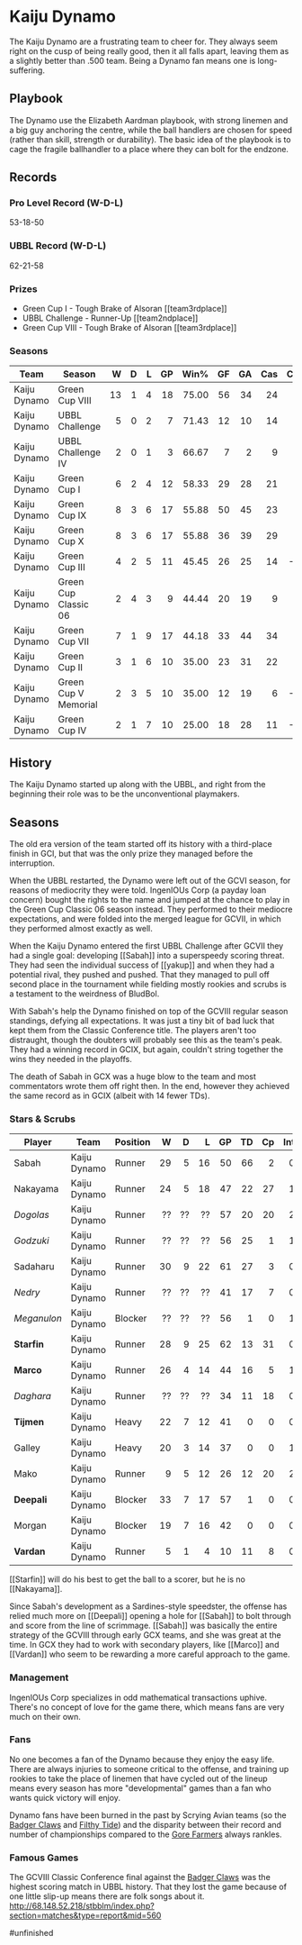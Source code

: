 # Kaiju Dynamo

The Kaiju Dynamo are a frustrating team to cheer for. They always seem right on the cusp of being really good, then it all falls apart, leaving them as a slightly better than .500 team. Being a Dynamo fan means one is long-suffering.

## Playbook

The Dynamo use the Elizabeth Aardman playbook, with strong linemen and a big guy anchoring the centre, while the ball handlers are chosen for speed (rather than skill, strength or durability). The basic idea of the playbook is to cage the fragile ballhandler to a place where they can bolt for the endzone.

## Records

### Pro Level Record (W-D-L)

53-18-50

### UBBL Record (W-D-L)

62-21-58

### Prizes

* Green Cup I - Tough Brake of Alsoran [[team3rdplace]]
* UBBL Challenge - Runner-Up [[team2ndplace]]
* Green Cup VIII - Tough Brake of Alsoran [[team3rdplace]]


### Seasons

| Team      | Season             | W  | D | L | GP | Win% | GF   | GA   | Cas  | CDif | FF   |
|-----------|--------------------|--:|--:|--:|---:|-----:|---:|---:|----:|-----:|---:|
| Kaiju Dynamo | Green Cup VIII       |   13 |    1 |    4 |     18 |   75.00 |   56 |   34 |   24 |     -1 |    3 |
| Kaiju Dynamo | UBBL Challenge       |    5 |    0 |    2 |      7 | 71.43 |   12 |   10 |   14 |     11 |    2 |
| Kaiju Dynamo | UBBL Challenge IV    |    2 |    0 |    1 |      3 | 66.67 |    7 |    2 |    9 |      5 |    1 |
| Kaiju Dynamo | Green Cup I          |    6 |    2 |    4 |     12 | 58.33 |   29 |   28 |   21 |     10 |    2 |
| Kaiju Dynamo | Green Cup IX         |    8 |    3 |    6 |     17 | 55.88 |   50 |   45 |   23 |      0 |   -3 |
| Kaiju Dynamo | Green Cup X          |    8 |    3 |    6 |     17 | 55.88 |   36 |   39 |   29 |     13 |    2 |
| Kaiju Dynamo | Green Cup III        |    4 |    2 |    5 |     11 | 45.45 |   26 |   25 |   14 |    -11 |    0 |
| Kaiju Dynamo | Green Cup Classic 06 |    2 |    4 |    3 |      9 | 44.44 |   20 |   19 |    9 |      0 |    1 |
| Kaiju Dynamo | Green Cup VII        |    7 |    1 |    9 |     17 | 44.18 |   33 |   44 |   34 |      1 |    1 |
| Kaiju Dynamo | Green Cup II         |    3 |    1 |    6 |     10 |    35.00 |   23 |   31 |   22 |      6 |   -1 |
| Kaiju Dynamo | Green Cup V Memorial |    2 |    3 |    5 |     10 |      35.00 |   12 |   19 |    6 |    -17 |   -3 |
| Kaiju Dynamo | Green Cup IV         |    2 |    1 |    7 |     10 |      25.00 |   18 |   28 |   11 |    -19 |   -1 |

## History

The Kaiju Dynamo started up along with the UBBL, and right from the beginning their role was to be the unconventional playmakers. 

## Seasons

The old era version of the team started off its history with a third-place finish in GCI, but that was the only prize they managed before the interruption.

When the UBBL restarted, the Dynamo were left out of the GCVI season, for reasons of mediocrity they were told. IngenIOUs Corp (a payday loan concern) bought the rights to the name and jumped at the chance to play in the Green Cup Classic 06 season instead. They performed to their mediocre expectations, and were folded into the merged league for GCVII, in which they performed almost exactly as well.

When the Kaiju Dynamo entered the first UBBL Challenge after GCVII they had a single goal: developing [[Sabah]] into a superspeedy scoring threat. They had seen the individual success of [[yakup]] and when they had a potential rival, they pushed and pushed. That they managed to pull off second place in the tournament while fielding mostly rookies and scrubs is a testament to the weirdness of BludBol.

With Sabah's help the Dynamo finished on top of the GCVIII regular season standings, defying all expectations. It was just a tiny bit of bad luck that kept them from the Classic Conference title. The players aren't too distraught, though the doubters will probably see this as the team's peak. They had a winning record in GCIX, but again, couldn't string together the wins they needed in the playoffs.

The death of Sabah in GCX was a huge blow to the team and most commentators wrote them off right then. In the end, however they achieved the same record as in GCIX (albeit with 14 fewer TDs).

### Stars & Scrubs

| Player           | Team        | Position      | W | D | L | GP | TD | Cp | Int | BH | SI | Ki | MVP | SPP |
|------------------|-------------|---------------|--:|--:|--:|---:|---:|---:|----:|---:|---:|---:|----:|----:|
| Sabah    | Kaiju Dynamo | Runner    |   29 |    5 |   16 |   50 |   66 |    2 |    0 |    0 |    0 |    0 |    3 |  215 |
| Nakayama | Kaiju Dynamo | Runner    |   24 |    5 |   18 |   47 |   22 |   27 |    1 |    1 |    0 |    1 |    3 |  114 |
| *Dogolas* | Kaiju Dynamo | Runner | ?? | ?? | ?? | 57 | 20 | 20 | 2 | 0 | 1 | 0 | 5 | 111 |
| *Godzuki* | Kaiju Dynamo | Runner | ?? | ?? | ?? | 56 | 25 | 1 | 1 | 0 | 0 | 0 | 6 | 108 |
| Sadaharu | Kaiju Dynamo | Runner    |   30 |    9 |   22 |   61 |   27 |    3 |    0 |    1 |    0 |    0 |    1 |   91 |
| *Nedry* | Kaiju Dynamo | Runner | ?? | ?? | ?? | 41 | 17 | 7 | 0 | 2 | 0 | 0 | 5 | 87 |
| *Meganulon* | Kaiju Dynamo | Blocker | ?? | ?? | ?? | 56 | 1 | 0 | 1 | 14 | 9 | 2 | 6 | 85 |
| **Starfin**   | Kaiju Dynamo | Runner    |   28 |    9 |   25 |   62 |   13 |   31 |    0 |    2 |    0 |    1 |    1 |   81 |
| **Marco**     | Kaiju Dynamo | Runner    |   26 |    4 |   14 |   44 |   16 |    5 |    1 |    2 |    0 |    0 |    4 |   79 |
| *Daghara* | Kaiju Dynamo | Runner | ?? | ?? | ?? | 34 | 11 | 18 | 0 | 0 | 1 | 0 | 5 | 78 |
| **Tijmen**    | Kaiju Dynamo | Heavy |   22 |    7 |   12 |   41 |    0 |    0 |    0 |   15 |    8 |    0 |    4 |   66 |
| Galley   | Kaiju Dynamo | Heavy |   20 |    3 |   14 |   37 |    0 |    0 |    1 |   18 |    4 |    2 |    3 |   65 |
| Mako     | Kaiju Dynamo | Runner    |    9 |    5 |   12 |   26 |   12 |   20 |    2 |    0 |    0 |    0 |    0 |   60 |
| **Deepali**   | Kaiju Dynamo | Blocker   |   33 |    7 |   17 |   57 |    1 |    0 |    0 |   10 |    2 |    2 |    5 |   56 |
| Morgan   | Kaiju Dynamo | Blocker   |   19 |    7 |   16 |   42 |    0 |    0 |    0 |    4 |    4 |    0 |    7 |   51 |
| **Vardan**    | Kaiju Dynamo | Runner    |    5 |    1 |    4 |   10 |   11 |    8 |    0 |    0 |    0 |    0 |    2 |   51 |

[[Starfin]] will do his best to get the ball to a scorer, but he is no [[Nakayama]].

Since Sabah's development as a Sardines-style speedster, the offense has relied much more on [[Deepali]] opening a hole for [[Sabah]] to bolt through and score from the line of scrimmage. [[Sabah]] was basically the entire strategy of the GCVIII through early GCX teams, and she was great at the time. In GCX they had to work with secondary players, like [[Marco]] and [[Vardan]] who seem to be rewarding a more careful approach to the game.

### Management

IngenIOUs Corp specializes in odd mathematical transactions uphive. There's no concept of love for the game there, which means fans are very much on their own.

### Fans

No one becomes a fan of the Dynamo because they enjoy the easy life. There are always injuries to someone critical to the offense, and training up rookies to take the place of linemen that have cycled out of the lineup means every season has more "developmental" games than a fan who wants quick victory will enjoy.

Dynamo fans have been burned in the past by Scrying Avian teams (so the [Badger Claws](badgerclaws) and [Filthy Tide](filthytide]])) and the disparity between their record and number of championships compared to the [Gore Farmers](gorefarmers) always rankles.

### Famous Games

The GCVIII Classic Conference final against the [Badger Claws](badgerclaws) was the highest scoring match in UBBL history. That they lost the game because of one little slip-up means there are folk songs about it. http://68.148.52.218/stbblm/index.php?section=matches&type=report&mid=560

#unfinished 